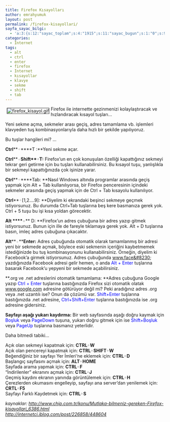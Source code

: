```yaml
---
title: Firefox Kısayolları
author: emrahyumuk
layout: post
permalink: /firefox-kisayollari/
sayfa_sayac_bilgi:
  - 'a:3:{s:12:"sayac_toplam";s:4:"1915";s:11:"sayac_bugun";s:1:"0";s:9:"son_okuma";s:10:"1364870952";}'
categories:
  - İnternet
tags:
  - alt
  - ctrl
  - enter
  - firefox
  - İnternet
  - kısayollar
  - klavye
  - sekme
  - shift
  - tab
---
```

[<img src="http://www.emrahyumuk.com/blog/wp-content/uploads/firefox_kisayol.gif" alt="firefox_kisayol.gif" align="left" border="1" hspace="5" vspace="5" />][1]Firefox ile internette gezinmenizi kolaylaştıracak ve hızlandıracak kısayol tuşları&#8230;

Yeni sekme açma, sekmeler arası geçiş, adres tamamlama vb. işlemleri klavyeden tuş kombinasyonlarıyla daha hızlı bir şekilde yapılıyoruz.

Bu tuşlar hangileri mi? &#8230;

<!--more-->

**Ctrl****<span style="color: #c0c0c0">+</span>**<span class="fullpost"></span>**T :**Yeni sekme açar.

**Ctrl****<span style="color: #c0c0c0">+</span>**<span class="fullpost"></span>**Shift****<span style="color: #c0c0c0">+</span>**<span class="fullpost"></span>**T:** Firefox&#8217;un en çok konuşulan özelliği kapattığınız sekmeyi tekrar geri getirme için bu tuşları kullanabilirsiniz. Bu kısayol tuşu, yanlışlıkla bir sekmeyi kapattığınızda çok işinize yarar.

**Ctrl****<span style="color: #c0c0c0">+</span>**<span class="fullpost"></span>**Tab: **Nasıl Windows altında programlar arasında geçiş yapmak için Alt + Tab kullanılıyorsa, bir Firefox penceresinin içindeki sekmeler arasında geçiş yapmak için de Ctrl + Tab kısayolu kullanılıyor.

**Ctrl****<span style="color: #c0c0c0">+</span>**<span class="fullpost"></span>**[1,2....9]: **Diyelim ki ekrandaki beşinci sekmeye geçmek istiyorsunuz. Bu durumda Ctrl+Tab tuşlarına beş kere basmanıza gerek yok. Ctrl + 5 tuşu bu işi kısa yoldan görecektir.

**Alt ****<span style="color: #c0c0c0">+</span>**<span class="fullpost"></span>** D: **Firefox&#8217;un adres çubuğuna bir adres yazıp gitmek istiyorsunuz. Bunun için ille de fareyle tıklamaya gerek yok. Alt + D tuşlarına basın, imleç adres çubuğuna çıkacaktır.

**Alt****<span style="color: #c0c0c0">+</span>**<span class="fullpost"></span>**Enter:** Adres çubuğunda otomatik olarak tamamlanmış bir adresi yeni bir sekmede açmak, böylece eski sekmenin içeriğini kaybetmemek istediğinizde bu tuş kombinasyonunu kullanabilirsiniz. Örneğin, diyelim ki Facebook&#8217;a girmek istiyorsunuz. Adres çubuğunda www.face&#8230; yazdığınızda Facebook adresi gelir hemen, o anda <font color="#0000ff">Alt + Enter</font> tuşlarına basarak Facebook&#8217;u yepyeni bir sekmede açabilirsiniz.

**.org ve .net adreslerini otomatik tamamlama: **Adres çubuğuna Google yazıp <font color="#0000ff">Ctrl + Enter</font> tuşlarına bastığınızda Firefox sizi otomatik olatak www.google.com adresine götürüyor değil mi? Peki aradığınız adres .org veya .net uzantılı ise? Onun da çözümü var. <font color="#0000ff">Shift+Enter</font> tuşlarına bastığınızda .net adresine, <font color="#0000ff">Ctrl+Shift+Enter</font> tuşlarına bastığınızda ise .org adresine gidersiniz.

**Sayfayı aşağı yukarı kaydırma:** Bir web<span style="border-bottom: 3px double #ff0000; color: #ff0000; cursor: pointer"></span> sayfasında aşağı doğru kaymak için <font color="#0000ff">Boşluk</font> veya <font color="#0000ff">PageDown</font> tuşuna, yukarı doğru gitmek için ise <font color="#0000ff">Shift+Boşluk</font> veya <font color="#0000ff">PageUp</font> tuşlarına basmanız yeterlidir.

Daha bitmedi tabiki&#8230;

<span class="fullpost"> Açık olan sekmeyi kapatmak için: <strong>CTRL<span style="color: #c0c0c0"></span></strong></span>**<span style="color: #c0c0c0">+</span>**<span class="fullpost"><strong>W</strong><br /> Açık olan pencereyi kapatmak için: <strong>CTRL<span style="color: #c0c0c0">+</span>SHIFT<span style="color: #c0c0c0">+</span>W </strong></span>  
Beğendiğiniz bir sayfayı Yer İmleri‘ne eklemek için: **CTRL<span style="color: #c0c0c0">+</span>D**  
<span class="fullpost">Başlangıç sayfasını açmak için: <strong>ALT<span style="color: #c0c0c0">+</span>HOME</strong></span> <span class="fullpost"><br /> </span><span class="fullpost"> Sayfada arama yapmak için: <strong>CTRL<span style="color: #c0c0c0">+</span>F</strong></span>  
“İndirilenler” ekranını açmak için: **CTRL<span style="color: #c0c0c0">+</span>J**  
<span class="fullpost"></span><span class="fullpost">Geçmiş kaydını ekranın yanında görüntülemek için: <strong>CTRL<span style="color: #c0c0c0">+</span>H</strong></span>  
<span class="fullpost">Çerezlerden okumasını engelleyip, sayfayı ana server’dan yenilemek için: <strong>CRTL<span style="color: #c0c0c0">+</span>F5</strong></span>  
<span class="fullpost">Sayfayı Farklı Kaydetmek için: <strong>CTRL<span style="color: #c0c0c0">+</span>S</strong></span>

<span class="fullpost"></span>

<address>
  kaynaklar: <a href="http://www.chip.com.tr/konu/Mutlaka-bilmeniz-gereken-Firefox-kisayollari_6386.html" target="_blank">http://www.chip.com.tr/konu/Mutlaka-bilmeniz-gereken-Firefox-kisayollari_6386.html</a>
</address>

<address>
  <a href="http://internetci.iblog.com/post/226858/448604" target="_blank">http://internetci.iblog.com/post/226858/448604</a>
</address>

###

 [1]: http://www.emrahyumuk.com/blog/firefox-kisayollari/